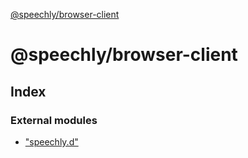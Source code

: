 [@speechly/browser-client](README.md)

# @speechly/browser-client

## Index

### External modules

* ["speechly.d"](modules/_speechly_d_.md)
